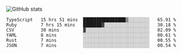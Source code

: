 ![GitHub stats](https://github-readme-stats.vercel.app/api?username=ksk001100&show_icons=true&theme=tokyonight)

<!--START_SECTION:waka-->

```text
TypeScript   15 hrs 51 mins  ████████████████▒░░░░░░░░   65.91 %
Ruby         7 hrs 15 mins   ███████▓░░░░░░░░░░░░░░░░░   30.18 %
CSV          30 mins         ▓░░░░░░░░░░░░░░░░░░░░░░░░   02.09 %
YAML         8 mins          ░░░░░░░░░░░░░░░░░░░░░░░░░   00.61 %
Rust         7 mins          ░░░░░░░░░░░░░░░░░░░░░░░░░   00.55 %
JSON         7 mins          ░░░░░░░░░░░░░░░░░░░░░░░░░   00.54 %
```

<!--END_SECTION:waka-->

